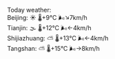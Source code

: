 Today weather:  
Beijing: ☀️   🌡️+9°C 🌬️↘7km/h  
Tianjin: 🌫  🌡️+12°C 🌬️←4km/h  
Shijiazhuang: ⛅️  🌡️+13°C 🌬️←4km/h  
Tangshan: ⛅️  🌡️+15°C 🌬️→8km/h  
